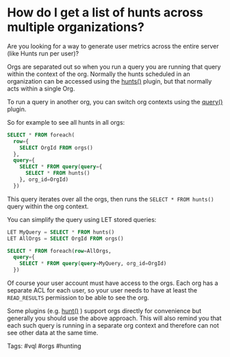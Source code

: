 # How do I get a list of hunts across multiple organizations?

Are you looking for a way to generate user metrics across the entire server (like Hunts run per user)?

Orgs are separated out so when you run a query you are running that query within the context of the org. Normally the hunts scheduled in an organization can be accessed using the [hunts()](https://docs.velociraptor.app/vql_reference/server/hunts/) plugin, but that normally acts within a single Org.

To run a query in another org, you can switch org contexts using the [query()](https://docs.velociraptor.app/vql_reference/misc/query/) plugin.

So for example to see all hunts in all orgs:

```sql
SELECT * FROM foreach(
  row={
    SELECT OrgId FROM orgs()
  },
  query={
    SELECT * FROM query(query={
      SELECT * FROM hunts()
    }, org_id=OrgId)
  })
```

This query iterates over all the orgs, then runs the `SELECT * FROM hunts()` query within the org context.

You can simplify the query using LET stored queries:
```sql
LET MyQuery = SELECT * FROM hunts()
LET AllOrgs = SELECT OrgId FROM orgs()

SELECT * FROM foreach(row=AllOrgs,
  query={
    SELECT * FROM query(query=MyQuery, org_id=OrgId)
  })
```

Of course your user account must have access to the orgs. Each org has a separate ACL for each user, so your user needs to have at least the `READ_RESULTS` permission to be able to see the org.

Some plugins (e.g. [hunt()](https://docs.velociraptor.app/vql_reference/server/hunt/) ) support orgs directly for convenience but generally you should use the above approach. This will also remind you that each such query is running in a separate org context and therefore can not see other data at the same time.


Tags: #vql #orgs #hunting
